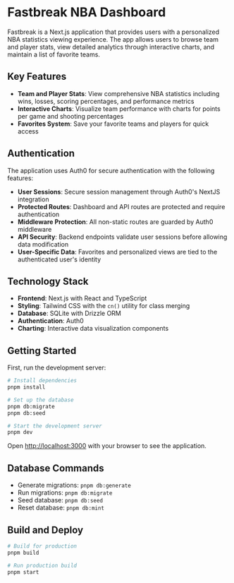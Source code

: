 # Fastbreak NBA Dashboard

Fastbreak is a Next.js application that provides users with a personalized NBA statistics viewing experience. The app allows users to browse team and player stats, view detailed analytics through interactive charts, and maintain a list of favorite teams.

## Key Features

- **Team and Player Stats**: View comprehensive NBA statistics including wins, losses, scoring percentages, and performance metrics
- **Interactive Charts**: Visualize team performance with charts for points per game and shooting percentages
- **Favorites System**: Save your favorite teams and players for quick access

## Authentication

The application uses Auth0 for secure authentication with the following features:

- **User Sessions**: Secure session management through Auth0's NextJS integration
- **Protected Routes**: Dashboard and API routes are protected and require authentication
- **Middleware Protection**: All non-static routes are guarded by Auth0 middleware
- **API Security**: Backend endpoints validate user sessions before allowing data modification
- **User-Specific Data**: Favorites and personalized views are tied to the authenticated user's identity

## Technology Stack

- **Frontend**: Next.js with React and TypeScript
- **Styling**: Tailwind CSS with the `cn()` utility for class merging
- **Database**: SQLite with Drizzle ORM
- **Authentication**: Auth0
- **Charting**: Interactive data visualization components

## Getting Started

First, run the development server:

```bash
# Install dependencies
pnpm install

# Set up the database
pnpm db:migrate
pnpm db:seed

# Start the development server
pnpm dev
```

Open [http://localhost:3000](http://localhost:3000) with your browser to see the application.

## Database Commands

- Generate migrations: `pnpm db:generate`
- Run migrations: `pnpm db:migrate`
- Seed database: `pnpm db:seed`
- Reset database: `pnpm db:mint`

## Build and Deploy

```bash
# Build for production
pnpm build

# Run production build
pnpm start
```

